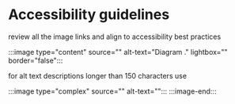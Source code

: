 # Accessibility guidelines

review all the image links and align to accessibility best practices

:::image type="content" source="<insert image source>" alt-text="Diagram <review image at image source and provide detailed image description here>." lightbox="<insert image source>" border="false":::


for alt text descriptions longer than 150 characters use

:::image type="complex" source="<folderPath>" alt-text="<alt text>":::
   <long description here>
:::image-end:::
